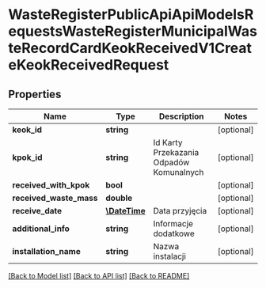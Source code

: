 # WasteRegisterPublicApiApiModelsRequestsWasteRegisterMunicipalWasteRecordCardKeokReceivedV1CreateKeokReceivedRequest

## Properties
Name | Type | Description | Notes
------------ | ------------- | ------------- | -------------
**keok_id** | **string** |  | [optional] 
**kpok_id** | **string** | Id Karty Przekazania Odpadów Komunalnych | [optional] 
**received_with_kpok** | **bool** |  | [optional] 
**received_waste_mass** | **double** |  | [optional] 
**receive_date** | [**\DateTime**](\DateTime.md) | Data przyjęcia | [optional] 
**additional_info** | **string** | Informacje dodatkowe | [optional] 
**installation_name** | **string** | Nazwa instalacji | [optional] 

[[Back to Model list]](../README.md#documentation-for-models) [[Back to API list]](../README.md#documentation-for-api-endpoints) [[Back to README]](../README.md)


